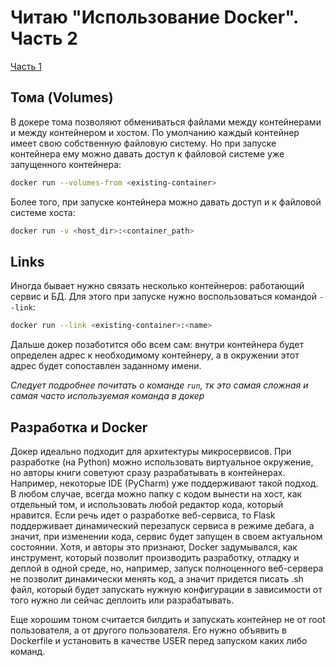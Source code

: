 # Читаю "Использование Docker". Часть 2

[Часть 1](https://ikintosh.github.io/2020/03/19/docker.html)

## Тома (Volumes)
В докере тома позволяют обмениваться файлами между контейнерами и между контейнером и хостом.
По умолчанию каждый контейнер имеет свою собственную файловую систему. Но при запуске контейнера ему можно давать доступ к файловой системе уже запущенного контейнера:

```bash
docker run --volumes-from <existing-container>
```
Более того, при запуске контейнера можно давать доступ и к файловой системе хоста:
```bash
docker run -v <host_dir>:<container_path>
```
## Links
Иногда бывает нужно связать несколько контейнеров: работающий сервис и БД. Для этого при запуске нужно воспользоваться командой `--link`:
```bash
docker run --link <existing-container>:<name>
```
Дальше докер позаботится обо всем сам: внутри контейнера будет определен адрес к необходимому контейнеру, а в окружении этот адрес будет сопоставлен заданному имени.

_Следует подробнее почитать о команде `run`, тк это самая сложная и самая часто используемая команда в докер_

## Разработка и Docker
Докер идеально подходит для архитектуры микросервисов. 
При разработке (на Python) можно использовать виртуальное окружение, но авторы книги советуют сразу разрабатывать в контейнерах. 
Например, некоторые IDE (PyCharm) уже поддерживают такой подход. В любом случае, всегда можно папку с кодом вынести на хост, как отдельный том, и использовать любой редактор кода, который нравится. 
Если речь идет о разработке веб-сервиса, то Flask поддерживает динамический перезапуск сервиса в режиме дебага, а значит, при изменении кода, сервис будет запущен в своем актуальном состоянии. 
Хотя, и авторы это признают, Docker задумывался, как инструмент, который позволит производить разработку, отладку и деплой в одной среде, но, например, запуск полноценного веб-сервера не позволит динамически менять код, а значит придется писать .sh файл, который будет запускать нужную конфигурации в зависимости от того нужно ли сейчас деплоить или разрабатывать.

Еще хорошим тоном считается билдить и запускать контейнер не от root пользователя, а от другого пользователя. 
Его нужно объявить в Dockerfile и установить в качестве USER перед запуском каких либо команд.